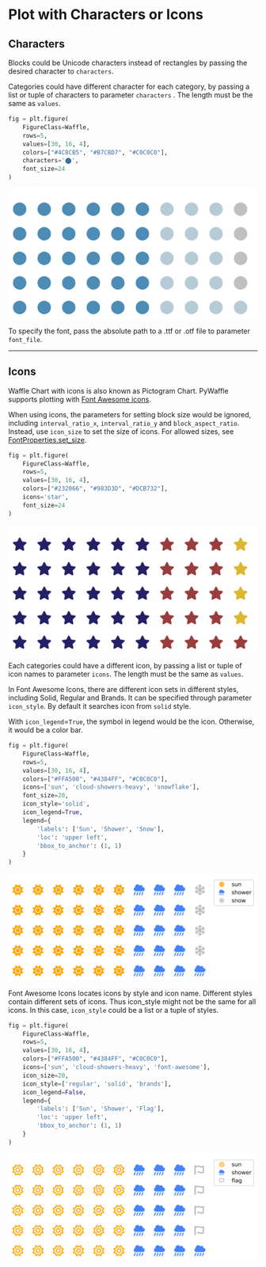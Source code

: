 # Plot with Characters or Icons

## Characters

Blocks could be Unicode characters instead of rectangles by passing the desired character to `characters`. 

Categories could have different character for each category, by passing a list or tuple of characters to parameter `characters` . The length must be the same as `values`.

```python
fig = plt.figure(
    FigureClass=Waffle,
    rows=5,
    values=[30, 16, 4],
    colors=["#4C8CB5", "#B7CBD7", "#C0C0C0"],
    characters='⬤',
    font_size=24
)
```

<img class="img_middle" alt="Icons" src="https://raw.githubusercontent.com/gyli/PyWaffle/master/examples/docs/characters.svg?sanitize=true">

To specify the font, pass the absolute path to a .ttf or .otf file to parameter `font_file`.

---

## Icons

Waffle Chart with icons is also known as Pictogram Chart. PyWaffle supports plotting with [Font Awesome icons](https://fontawesome.com/).

When using icons, the parameters for setting block size would be ignored, including `interval_ratio_x`, `interval_ratio_y` and `block_aspect_ratio`. Instead, use `icon_size` to set the size of icons. For allowed sizes, see [FontProperties.set_size](https://matplotlib.org/api/font_manager_api.html#matplotlib.font_manager.FontProperties.set_size).

```python
fig = plt.figure(
    FigureClass=Waffle,
    rows=5,
    values=[30, 16, 4],
    colors=["#232066", "#983D3D", "#DCB732"],
    icons='star',
    font_size=24
)
```
    
<img class="img_middle" alt="Icons" src="https://raw.githubusercontent.com/gyli/PyWaffle/master/examples/docs/icons.svg?sanitize=true">

Each categories could have a different icon, by passing a list or tuple of icon names to parameter `icons`. The length must be the same as `values`.

In Font Awesome Icons, there are different icon sets in different styles, including Solid, Regular and Brands. It can be specified through parameter `icon_style`. By default it searches icon from `solid` style.

With `icon_legend`=`True`, the symbol in legend would be the icon. Otherwise, it would be a color bar.

```python
fig = plt.figure(
    FigureClass=Waffle,
    rows=5,
    values=[30, 16, 4],
    colors=["#FFA500", "#4384FF", "#C0C0C0"],
    icons=['sun', 'cloud-showers-heavy', 'snowflake'],
    font_size=20,
    icon_style='solid',
    icon_legend=True,
    legend={
        'labels': ['Sun', 'Shower', 'Snow'], 
        'loc': 'upper left', 
        'bbox_to_anchor': (1, 1)
    }
)
```

<img class="img_middle" alt="Icons per category" src="https://raw.githubusercontent.com/gyli/PyWaffle/master/examples/docs/icons_different_per_category.svg?sanitize=true">

Font Awesome Icons locates icons by style and icon name. Different styles contain different sets of icons. Thus icon_style might not be the same for all icons. In this case, `icon_style` could be a list or a tuple of styles. 

```python
fig = plt.figure(
    FigureClass=Waffle,
    rows=5,
    values=[30, 16, 4],
    colors=["#FFA500", "#4384FF", "#C0C0C0"],
    icons=['sun', 'cloud-showers-heavy', 'font-awesome'],
    icon_size=20,
    icon_style=['regular', 'solid', 'brands'],
    icon_legend=False,
    legend={
        'labels': ['Sun', 'Shower', 'Flag'], 
        'loc': 'upper left', 
        'bbox_to_anchor': (1, 1)
    }
)
```

<img class="img_middle" alt="Icons with different styles" src="https://raw.githubusercontent.com/gyli/PyWaffle/master/examples/docs/icons_different_style.svg?sanitize=true">
